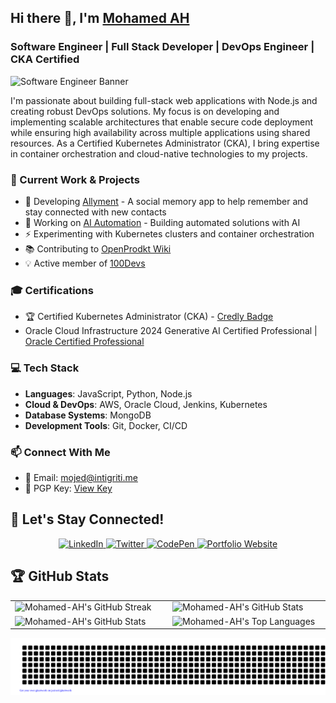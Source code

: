 <h2 align="left">Hi there 👋, I'm <a href="https://www.linkedin.com/in/mojed7/" target="_blank">Mohamed AH</a></h2>
<h3 align="left">Software Engineer | Full Stack Developer | DevOps Engineer | CKA Certified</h3>

![Software Engineer Banner](https://i.imgur.com/brzbNQS.gif)

I'm passionate about building full-stack web applications with Node.js and creating robust DevOps solutions. My focus is on developing and implementing scalable architectures that enable secure code deployment while ensuring high availability across multiple applications using shared resources. As a Certified Kubernetes Administrator (CKA), I bring expertise in container orchestration and cloud-native technologies to my projects.

### 🔭 Current Work & Projects
* 🚀 Developing [Allyment](https://allyment.netlify.app) - A social memory app to help remember and stay connected with new contacts
* 🤖 Working on [AI Automation](https://github.com/Mohamed-AH/automation/) - Building automated solutions with AI
* ⚡ Experimenting with Kubernetes clusters and container orchestration
* 📚 Contributing to [OpenProdkt Wiki](https://wiki.openprodkt.com/)
* 💡 Active member of [100Devs](https://leonnoel.com/100devs/)

### 🎓 Certifications
* 🏆 Certified Kubernetes Administrator (CKA) - [Credly Badge](https://www.credly.com/badges/1495f4cc-1398-4256-9fb1-5dbeb3e41852/public_url)
*  Oracle Cloud Infrastructure 2024 Generative AI Certified Professional | [Oracle Certified Professional](https://catalog-education.oracle.com/pls/certview/sharebadge?id=2D72FF046B70B15A50F8E477DF5DF839924BB4119CD6C0B477B544E7389FB09E)

### 💻 Tech Stack
- **Languages**: JavaScript, Python, Node.js
- **Cloud & DevOps**: AWS, Oracle Cloud, Jenkins, Kubernetes
- **Database Systems**: MongoDB
- **Development Tools**: Git, Docker, CI/CD

### 📫 Connect With Me
- 📧 Email: [mojed@intigriti.me](mailto:mojed@intigriti.me)
- 🔐 PGP Key: [View Key](https://pastebin.com/ZBHKUSxt)

<h2>🤝 Let's Stay Connected!</h2>
<div align="center">
  <a href="https://www.linkedin.com/in/mojed7/">
    <img src='https://cdn.jsdelivr.net/npm/simple-icons@v7/icons/linkedin.svg' alt='LinkedIn' height='40'>
  </a>
  <a href="https://twitter.com/Mohamed_Jeddah">
    <img src='https://cdn.jsdelivr.net/npm/simple-icons@v7/icons/twitter.svg' alt='Twitter' height='40'>
  </a>
  <a href="https://codepen.io/Mohamed-AH">
    <img src='https://cdn.jsdelivr.net/npm/simple-icons@v7/icons/codepen.svg' alt='CodePen' height='40'>
  </a>
  <a href="https://webdevcorner.netlify.app">
    <img src='https://cdn.jsdelivr.net/npm/simple-icons@v7/icons/icloud.svg' alt='Portfolio Website' height='40'>
  </a>
</div>

<h2>🏆 GitHub Stats</h2>
<div align="center">
<table>
<tr>
<td width="45%">
<img src="https://github-readme-streak-stats.herokuapp.com/?user=Mohamed-AH&show_icons=true&theme=black-ice&hide_border=true" alt="Mohamed-AH's GitHub Streak">
</td>
<td width="45%">
<img src="https://github-profile-summary-cards.vercel.app/api/cards/profile-details?username=Mohamed-AH&theme=github_dark" alt="Mohamed-AH's GitHub Stats">
</td>
</tr>
<tr>
<td width="45%">
<img src="https://github-profile-summary-cards.vercel.app/api/cards/stats?username=Mohamed-AH&theme=github_dark" alt="Mohamed-AH's GitHub Stats">
</td>
<td width="45%">
<img src="https://github-profile-summary-cards.vercel.app/api/cards/repos-per-language?username=Mohamed-AH&theme=github_dark" alt="Mohamed-AH's Top Languages">
</td>
</tr>
</table>
</div>

<p align="center">
<img src="https://github.com/Mohamed-AH/jaas666/blob/main/gitartwork.svg" alt="GitHub Art Work"/>
</p>
